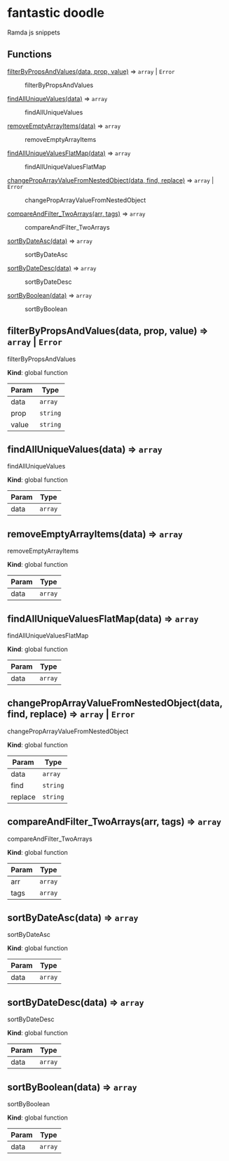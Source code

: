 # fantastic doodle

Ramda js snippets

## Functions

<dl>
<dt><a href="#filterByPropsAndValues">filterByPropsAndValues(data, prop, value)</a> ⇒ <code>array</code> | <code>Error</code></dt>
<dd><p>filterByPropsAndValues</p>
</dd>
<dt><a href="#findAllUniqueValues">findAllUniqueValues(data)</a> ⇒ <code>array</code></dt>
<dd><p>findAllUniqueValues</p>
</dd>
<dt><a href="#removeEmptyArrayItems">removeEmptyArrayItems(data)</a> ⇒ <code>array</code></dt>
<dd><p>removeEmptyArrayItems</p>
</dd>
<dt><a href="#findAllUniqueValuesFlatMap">findAllUniqueValuesFlatMap(data)</a> ⇒ <code>array</code></dt>
<dd><p>findAllUniqueValuesFlatMap</p>
</dd>
<dt><a href="#changePropArrayValueFromNestedObject">changePropArrayValueFromNestedObject(data, find, replace)</a> ⇒ <code>array</code> | <code>Error</code></dt>
<dd><p>changePropArrayValueFromNestedObject</p>
</dd>
<dt><a href="#compareAndFilter_TwoArrays">compareAndFilter_TwoArrays(arr, tags)</a> ⇒ <code>array</code></dt>
<dd><p>compareAndFilter_TwoArrays</p>
</dd>
<dt><a href="#sortByDateAsc">sortByDateAsc(data)</a> ⇒ <code>array</code></dt>
<dd><p>sortByDateAsc</p>
</dd>
<dt><a href="#sortByDateDesc">sortByDateDesc(data)</a> ⇒ <code>array</code></dt>
<dd><p>sortByDateDesc</p>
</dd>
<dt><a href="#sortByBoolean">sortByBoolean(data)</a> ⇒ <code>array</code></dt>
<dd><p>sortByBoolean</p>
</dd>
</dl>

<a name="filterByPropsAndValues"></a>

## filterByPropsAndValues(data, prop, value) ⇒ <code>array</code> \| <code>Error</code>
filterByPropsAndValues

**Kind**: global function

| Param | Type |
| --- | --- |
| data | <code>array</code> | 
| prop | <code>string</code> | 
| value | <code>string</code> | 

<a name="findAllUniqueValues"></a>

## findAllUniqueValues(data) ⇒ <code>array</code>
findAllUniqueValues

**Kind**: global function

| Param | Type |
| --- | --- |
| data | <code>array</code> | 

<a name="removeEmptyArrayItems"></a>

## removeEmptyArrayItems(data) ⇒ <code>array</code>
removeEmptyArrayItems

**Kind**: global function

| Param | Type |
| --- | --- |
| data | <code>array</code> | 

<a name="findAllUniqueValuesFlatMap"></a>

## findAllUniqueValuesFlatMap(data) ⇒ <code>array</code>
findAllUniqueValuesFlatMap

**Kind**: global function

| Param | Type |
| --- | --- |
| data | <code>array</code> | 

<a name="changePropArrayValueFromNestedObject"></a>

## changePropArrayValueFromNestedObject(data, find, replace) ⇒ <code>array</code> \| <code>Error</code>
changePropArrayValueFromNestedObject

**Kind**: global function

| Param | Type |
| --- | --- |
| data | <code>array</code> | 
| find | <code>string</code> | 
| replace | <code>string</code> | 

<a name="compareAndFilter_TwoArrays"></a>

## compareAndFilter\_TwoArrays(arr, tags) ⇒ <code>array</code>
compareAndFilter_TwoArrays

**Kind**: global function

| Param | Type |
| --- | --- |
| arr | <code>array</code> | 
| tags | <code>array</code> | 

<a name="sortByDateAsc"></a>

## sortByDateAsc(data) ⇒ <code>array</code>
sortByDateAsc

**Kind**: global function

| Param | Type |
| --- | --- |
| data | <code>array</code> | 

<a name="sortByDateDesc"></a>

## sortByDateDesc(data) ⇒ <code>array</code>
sortByDateDesc

**Kind**: global function

| Param | Type |
| --- | --- |
| data | <code>array</code> | 

<a name="sortByBoolean"></a>

## sortByBoolean(data) ⇒ <code>array</code>
sortByBoolean

**Kind**: global function

| Param | Type |
| --- | --- |
| data | <code>array</code> | 
